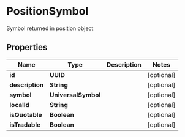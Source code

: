 

# PositionSymbol

Symbol returned in position object

## Properties

| Name | Type | Description | Notes |
|------------ | ------------- | ------------- | -------------|
|**id** | **UUID** |  |  [optional] |
|**description** | **String** |  |  [optional] |
|**symbol** | **UniversalSymbol** |  |  [optional] |
|**localId** | **String** |  |  [optional] |
|**isQuotable** | **Boolean** |  |  [optional] |
|**isTradable** | **Boolean** |  |  [optional] |



